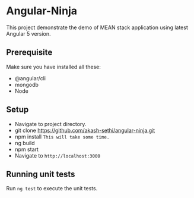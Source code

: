 # Angular-Ninja

This project demonstrate the demo of MEAN stack application using latest Angular 5 version.

## Prerequisite
Make sure you have installed all these:
* @angular/cli
* mongodb
* Node


## Setup

* Navigate to project directory.
* git clone https://github.com/akash-sethi/angular-ninja.git
* npm install `This will take some time.`
* ng build
* npm start
* Navigate to `http://localhost:3000`

## Running unit tests

Run `ng test` to execute the unit tests. 
